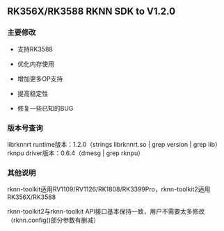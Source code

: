 ## RK356X/RK3588 RKNN SDK to V1.2.0

### 主要修改

- 支持RK3588

- 优化内存使用

- 增加更多OP支持

- 提高稳定性

- 修复一些已知的BUG

###  版本号查询

  librknnrt runtime版本：1.2.0（strings librknnrt.so | grep version | grep lib）
  rknpu driver版本：0.6.4（dmesg | grep rknpu）

### 其他说明

rknn-toolkit适用RV1109/RV1126/RK1808/RK3399Pro，rknn-toolkit2适用RK356X/RK3588

rknn-toolkit2与rknn-toolkit API接口基本保持一致，用户不需要太多修改（rknn.config()部分参数有删减）

